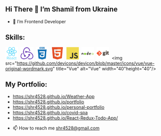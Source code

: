 ## Hi There 👋  I’m Shamil from Ukraine
- 👀 I’m Frontend Developer


## Skills:
 <div>
  
  <img src="https://github.com/devicons/devicon/blob/master/icons/react/react-original-wordmark.svg" title="React" alt="React" width="40" height="40"/>&nbsp;
  <img src="https://github.com/devicons/devicon/blob/master/icons/redux/redux-original.svg" title="Redux" alt="Redux " width="40" height="40"/>&nbsp;
  <img src="https://github.com/devicons/devicon/blob/master/icons/css3/css3-plain-wordmark.svg"  title="CSS3" alt="CSS" width="40" height="40"/>&nbsp;
  <img src="https://github.com/devicons/devicon/blob/master/icons/html5/html5-original.svg" title="HTML5" alt="HTML" width="40" height="40"/>&nbsp;
  <img src="https://github.com/devicons/devicon/blob/master/icons/javascript/javascript-original.svg" title="JavaScript" alt="JavaScript" width="40" height="40"/>&nbsp;
  <img src="https://github.com/devicons/devicon/blob/master/icons/nodejs/nodejs-original-wordmark.svg" title="NodeJS" alt="NodeJS" width="40" height="40"/>&nbsp;
  <img src="https://github.com/devicons/devicon/blob/master/icons/git/git-original-wordmark.svg" title="Git" alt="Git" width="40" height="40"/>&nbsp;
  <img src="https://github.com/devicons/devicon/blob/master/icons/vue/vue-original-wordmark.svg" title="Vue" alt="Vue" width="40"height="40"/>&nbsp;
  
  
 </div>

## My Portfolio:
*  https://shr4528.github.io/Weather-App
*  https://shr4528.github.io/portfolio
*  https://shr4528.github.io/personal-portfolio
*  https://shr4528.github.io/covid-spa
*  https://shr4528.github.io/React-Redux-Todo-App/


- 📫 How to reach me shr4528@gmail.com


